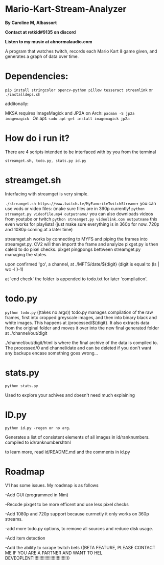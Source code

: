 # Mario-Kart-Stream-Analyzer
**By Caroline M, Albassort**


**Contact at retkid#9135 on discord**


**Listen to my music at abnormalaudio.com**


A program that watches twitch, records each Mario Kart 8 game given, and generates a graph of data over time.
# Dependencies:
`pip install stringcolor opencv-python pillow tesseract streamlink` or `./installdeps.sh`

additonally:

MKSA requires ImageMagick and JP2A
on Arch:
`pacman -S jp2a imagemagick `
On apt:
`sudo apt-get install imagemagick jp2a `
# How do i run it?
There are 4 scripts intended to be interfaced with by you from the terminal

`streamget.sh, todo.py, stats.py id.py`

# streamget.sh
Interfacing with streamget is very simple. 

`./streamget.sh https://www.twitch.tv/MyFavoriteTwitchStreamer`
you can use vods or video files:
(make sure files are in 360p currently!
`python streamget.py videofile.mp4 outputname/`
you can also downloads videos from youtube or twitch
`python streamget.py videolink.com outputname`
this even works for playlists!
(just make sure everything is in 360p for now. 720p and 1080p coming at a later time)

streamget.sh works by connecting to MYFS and piping the frames into streamget.py. CV2 will then importt the frame and analyize
pixget.py is then caleld to do pixel checks. pixget pingpongs bettween streamget.py managing the states.

upon confirmed 'go', a channel, at ./MFTS/date/${digit} (digit is equal to (ls | wc -l )-1)

at 'end check' the folder is appended to todo.txt for later 'compilation'.

# todo.py

`python todo.py` ((takes no args))
todo.py manages compilation of the raw frames, first into cropped greyscale images,
and then into binary black and white images. This happens at /processed/${digit}.
It also extracts data from the original folder and moves it over into the new final generated folder at ./channel/out/digit

./channel/out/digit/html is where the final archive of the data is compiled to. The processed/0 and channel/date and can be deleted if you don't want any backups encase something goes wrong...

# stats.py
`python stats.py`

Used to explore your achives and doesn't need much explaining

# ID.py
`python id.py -regen or no arg.`

Generates a list of consistent elements of all images in id/ranknumbers. compiled to id/ranknumbershtml

to learn more, read id/README.md and the comments in id.py

# Roadmap 
V1 has some issues. My roadmap is as follows

-Add GUI (programmed in Nim)

-Recode pixget to be more efficent and use less pixel checks

-Add 1080p and 720p support because currnetly it only works on 360p streams.

-add more todo.py options, to remove all sources and reduce disk usage.

-Add item detection 

-Add the ability to scrape twitch bets ((BETA FEATURE, PLEASE CONTACT ME IF YOU ARE A PARTNER AND WANT TO HEL DEVEOPLENT!!!!!!!!!!!!!!!!!!!!!!!!!!!))

